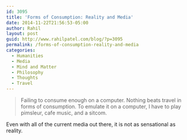 ```yaml
---
id: 3095
title: 'Forms of Consumption: Reality and Media'
date: 2014-11-22T21:56:53-05:00
author: Rahil
layout: post
guid: http://www.rahilpatel.com/blog/?p=3095
permalink: /forms-of-consumption-reality-and-media
categories:
  - Humanities
  - Media
  - Mind and Matter
  - Philosophy
  - Thoughts
  - Travel
---
```

> Failing to consume enough on a computer. Nothing beats travel in forms of consumption. To emulate it on a computer, I have to play pimsleur, cafe music, and a sitcom.

Even with all of the current media out there, it is not as sensational as reality.